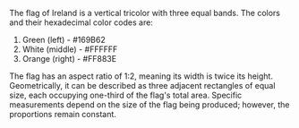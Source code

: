 The flag of Ireland is a vertical tricolor with three equal bands. The colors and their hexadecimal color codes are:

1. Green (left) - #169B62
2. White (middle) - #FFFFFF
3. Orange (right) - #FF883E

The flag has an aspect ratio of 1:2, meaning its width is twice its height. Geometrically, it can be described as three adjacent rectangles of equal size, each occupying one-third of the flag's total area. Specific measurements depend on the size of the flag being produced; however, the proportions remain constant.